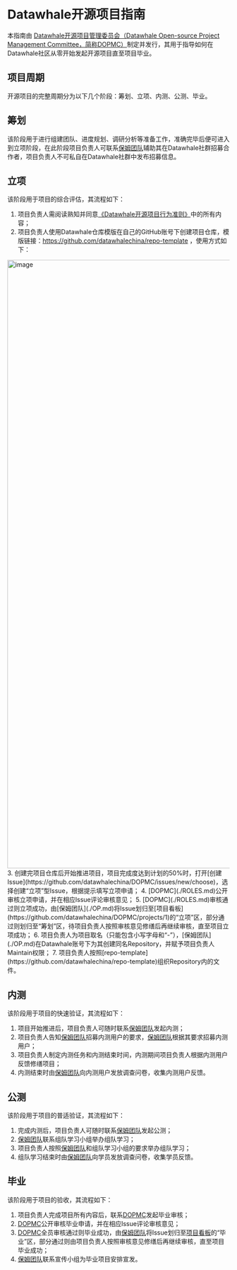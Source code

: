 # Datawhale开源项目指南
本指南由 [Datawhale开源项目管理委员会（Datawhale Open-source Project Management Committee，简称DOPMC）](https://github.com/datawhalechina/DOPMC)制定并发行，其用于指导如何在Datawhale社区从零开始发起开源项目直至项目毕业。

## 项目周期
开源项目的完整周期分为以下几个阶段：筹划、立项、内测、公测、毕业。

## 筹划
该阶段用于进行组建团队、进度规划、调研分析等准备工作，准确完毕后便可进入到立项阶段，在此阶段项目负责人可联系[保姆团队](./OP.md)辅助其在Datawhale社群招募合作者，项目负责人不可私自在Datawhale社群中发布招募信息。

## 立项
该阶段用于项目的综合评估，其流程如下：
1. 项目负责人需阅读熟知并同意[《Datawhale开源项目行为准则》](./CODE_OF_CONDUCT.md)中的所有内容；
2. 项目负责人使用Datawhale仓库模版在自己的GitHub账号下创建项目仓库，模版链接：https://github.com/datawhalechina/repo-template ，使用方式如下：
<img width="1376" alt="image" src="https://github.com/user-attachments/assets/21de6e49-469f-4f74-a115-cb9afbe23624">
3. 创建完项目仓库后开始推进项目，项目完成度达到计划的50%时，打开[创建Issue](https://github.com/datawhalechina/DOPMC/issues/new/choose)，选择创建“立项”型Issue，根据提示填写立项申请；
4. [DOPMC](./ROLES.md)公开审核立项申请，并在相应Issue评论审核意见；
5. [DOPMC](./ROLES.md)审核通过则立项成功，由[保姆团队](./OP.md)将Issue划归至[项目看板](https://github.com/datawhalechina/DOPMC/projects/1)的“立项”区，部分通过则划归至“筹划”区，待项目负责人按照审核意见修缮后再继续审核，直至项目立项成功；
6. 项目负责人为项目取名（只能包含小写字母和“-”），[保姆团队](./OP.md)在Datawhale账号下为其创建同名Repository，并赋予项目负责人Maintain权限；
7. 项目负责人按照[repo-template](https://github.com/datawhalechina/repo-template)组织Repository内的文件。

## 内测
该阶段用于项目的快速验证，其流程如下：
1. 项目开始推进后，项目负责人可随时联系[保姆团队](./OP.md)发起内测；
2. 项目负责人告知[保姆团队](./OP.md)招募内测用户的要求，[保姆团队](./OP.md)根据其要求招募内测用户；
3. 项目负责人制定内测任务和内测结束时间，内测期间项目负责人根据内测用户反馈修缮项目；
4. 内测结束时由[保姆团队](./OP.md)向内测用户发放调查问卷，收集内测用户反馈。

## 公测
该阶段用于项目的普适验证，其流程如下：
1. 完成内测后，项目负责人可随时联系[保姆团队](./OP.md)发起公测；
2. [保姆团队](./OP.md)联系组队学习小组举办组队学习；
3. 项目负责人按照[保姆团队](./OP.md)和组队学习小组的要求举办组队学习；
4. 组队学习结束时由[保姆团队](./OP.md)向学员发放调查问卷，收集学员反馈。

## 毕业
该阶段用于项目的验收，其流程如下：
1. 项目负责人完成项目所有内容后，联系[DOPMC](./ROLES.md)发起毕业审核；
2. [DOPMC](./ROLES.md)公开审核毕业申请，并在相应Issue评论审核意见；
3. [DOPMC](./ROLES.md)全员审核通过则毕业成功，由[保姆团队](./OP.md)将Issue划归至[项目看板](https://github.com/datawhalechina/DOPMC/projects/1)的“毕业”区，部分通过则由项目负责人按照审核意见修缮后再继续审核，直至项目毕业成功；
4. [保姆团队](./OP.md)联系宣传小组为毕业项目安排宣发。
